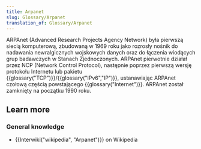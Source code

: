 ```yaml
---
title: Arpanet
slug: Glossary/Arpanet
translation_of: Glossary/Arpanet
---
```

ARPAnet (Advanced Research Projects Agency Network) była pierwszą siecią komputerową, zbudowaną w 1969 roku jako rozrosły nośnik do nadawania newralgicznych wojskowych danych oraz do łączenia wiodących grup badawczych w Stanach Zjednoczonych. ARPAnet pierwotnie działał przez NCP (Network Control Protocol), następnie poprzez pierwszą wersję protokołu Internetu lub pakietu {{glossary("TCP")}}/{{glossary("IPv6","IP")}}, ustanawiając ARPAnet czołową częścią powstającego {{glossary("Internet")}}. ARPAnet został zamknięty na początku 1990 roku.

## Learn more

### General knowledge

- {{Interwiki("wikipedia", "Arpanet")}} on Wikipedia
